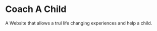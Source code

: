 Coach A Child
=================

A Website that allows a trul life changing experiences and help a child. 
